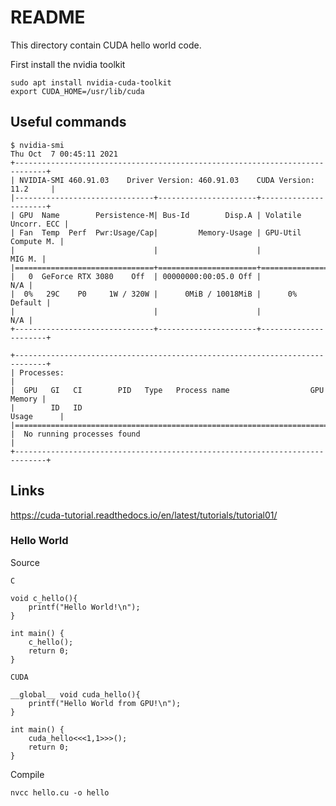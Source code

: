 # README

This directory contain CUDA hello world code.

First install the nvidia toolkit

    sudo apt install nvidia-cuda-toolkit
    export CUDA_HOME=/usr/lib/cuda

## Useful commands

```
$ nvidia-smi
Thu Oct  7 00:45:11 2021
+-----------------------------------------------------------------------------+
| NVIDIA-SMI 460.91.03    Driver Version: 460.91.03    CUDA Version: 11.2     |
|-------------------------------+----------------------+----------------------+
| GPU  Name        Persistence-M| Bus-Id        Disp.A | Volatile Uncorr. ECC |
| Fan  Temp  Perf  Pwr:Usage/Cap|         Memory-Usage | GPU-Util  Compute M. |
|                               |                      |               MIG M. |
|===============================+======================+======================|
|   0  GeForce RTX 3080    Off  | 00000000:00:05.0 Off |                  N/A |
|  0%   29C    P0     1W / 320W |      0MiB / 10018MiB |      0%      Default |
|                               |                      |                  N/A |
+-------------------------------+----------------------+----------------------+

+-----------------------------------------------------------------------------+
| Processes:                                                                  |
|  GPU   GI   CI        PID   Type   Process name                  GPU Memory |
|        ID   ID                                                   Usage      |
|=============================================================================|
|  No running processes found                                                 |
+-----------------------------------------------------------------------------+
```

## Links

<https://cuda-tutorial.readthedocs.io/en/latest/tutorials/tutorial01/>

### Hello World

Source

```
C

void c_hello(){
    printf("Hello World!\n");
}

int main() {
    c_hello();
    return 0;
}

CUDA

__global__ void cuda_hello(){
    printf("Hello World from GPU!\n");
}

int main() {
    cuda_hello<<<1,1>>>(); 
    return 0;
}
```

Compile

```
nvcc hello.cu -o hello
```
